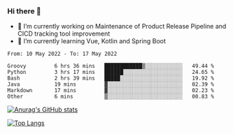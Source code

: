### Hi there 👋

- 🔭 I’m currently working on Maintenance of Product Release Pipeline and CICD tracking tool improvement
- 🌱 I’m currently learning Vue, Kotlin and Spring Boot

<!--START_SECTION:waka-->

```text
From: 10 May 2022 - To: 17 May 2022

Groovy         6 hrs 36 mins   ████████████▒░░░░░░░░░░░░   49.44 %
Python         3 hrs 17 mins   ██████░░░░░░░░░░░░░░░░░░░   24.65 %
Bash           2 hrs 39 mins   █████░░░░░░░░░░░░░░░░░░░░   19.92 %
Java           19 mins         ▓░░░░░░░░░░░░░░░░░░░░░░░░   02.39 %
Markdown       17 mins         ▓░░░░░░░░░░░░░░░░░░░░░░░░   02.23 %
Other          6 mins          ▒░░░░░░░░░░░░░░░░░░░░░░░░   00.83 %
```

<!--END_SECTION:waka-->

[![Anurag's GitHub stats](https://github-readme-stats.vercel.app/api?username=yunhao981&show_icons=true&theme=solarized-dark)](https://github.com/anuraghazra/github-readme-stats)

[![Top Langs](https://github-readme-stats.vercel.app/api/top-langs/?username=yunhao981&theme=solarized-dark&layout=compact)](https://github.com/anuraghazra/github-readme-stats)

<!--
**yunhao981/yunhao981** is a ✨ _special_ ✨ repository because its `README.md` (this file) appears on your GitHub profile.

Here are some ideas to get you started:

- 🔭 I’m currently working on Maintenance of Release Pipeline and CICD tracking tool improvement
- 🌱 I’m currently learning Vue, Kotlin and Spring Boot
- 👯 I’m looking to collaborate on ...
- 🤔 I’m looking for help with ...
- 💬 Ask me about ...
- 📫 How to reach me: ...
- 😄 Pronouns: ...
- ⚡ Fun fact: ...
-->


